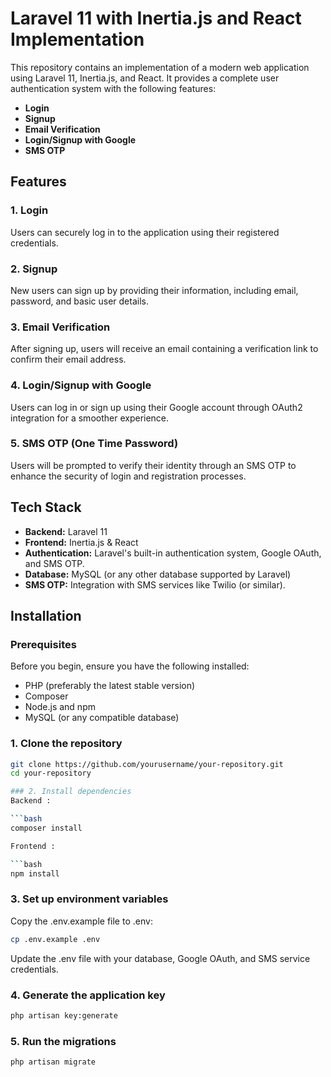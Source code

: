 # Laravel 11 with Inertia.js and React Implementation

This repository contains an implementation of a modern web application using Laravel 11, Inertia.js, and React. It provides a complete user authentication system with the following features:

-   **Login**
-   **Signup**
-   **Email Verification**
-   **Login/Signup with Google**
-   **SMS OTP**

## Features

### 1. **Login**

Users can securely log in to the application using their registered credentials.

### 2. **Signup**

New users can sign up by providing their information, including email, password, and basic user details.

### 3. **Email Verification**

After signing up, users will receive an email containing a verification link to confirm their email address.

### 4. **Login/Signup with Google**

Users can log in or sign up using their Google account through OAuth2 integration for a smoother experience.

### 5. **SMS OTP (One Time Password)**

Users will be prompted to verify their identity through an SMS OTP to enhance the security of login and registration processes.

## Tech Stack

-   **Backend:** Laravel 11
-   **Frontend:** Inertia.js & React
-   **Authentication:** Laravel's built-in authentication system, Google OAuth, and SMS OTP.
-   **Database:** MySQL (or any other database supported by Laravel)
-   **SMS OTP:** Integration with SMS services like Twilio (or similar).

## Installation

### Prerequisites

Before you begin, ensure you have the following installed:

-   PHP (preferably the latest stable version)
-   Composer
-   Node.js and npm
-   MySQL (or any compatible database)

### 1. Clone the repository

````bash
git clone https://github.com/yourusername/your-repository.git
cd your-repository

### 2. Install dependencies
Backend :

```bash
composer install

Frontend :

```bash
npm install
````

### 3. Set up environment variables

Copy the .env.example file to .env:

```bash
cp .env.example .env
```

Update the .env file with your database, Google OAuth, and SMS service credentials.

### 4. Generate the application key

```bash
php artisan key:generate
```

### 5. Run the migrations

```bash
php artisan migrate
```
